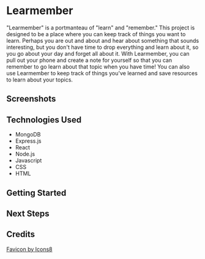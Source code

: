 # Learmember

"Learmember" is a portmanteau of "learn" and "remember." This project is designed to be a place where you can keep track of things you want to learn. Perhaps you are out and about and hear about something that sounds interesting, but you don't have time to drop everything and learn about it, so you go about your day and forget all about it. With Learmember, you can pull out your phone and create a note for yourself so that you can remember to go learn about that topic when you have time! You can also use Learmember to keep track of things you've learned and save resources to learn about your topics. 

## Screenshots



## Technologies Used

- MongoDB
- Express.js
- React
- Node.js
- Javascript
- CSS
- HTML

## Getting Started


## Next Steps


## Credits

<a href="https://icons8.com/icon/104078/critical-thinking">Favicon by Icons8</a>